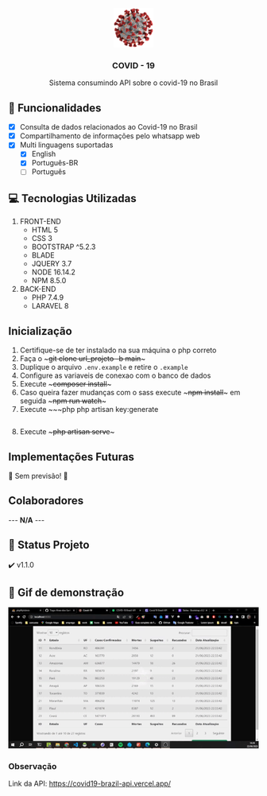 <!-- PROJECT LOGO -->
<br />
<div align="center">
  <a href="https://github.com/othneildrew/Best-README-Template">
    <img src="public/img/favicon/favicon_100px.png" alt="Logo" width="80" height="80">
  </a>

  <h3 align="center">COVID - 19</h3>

  <p align="center">
      Sistema consumindo API sobre o covid-19 no Brasil
    <!-- <br />
    <a href="https://github.com/othneildrew/Best-README-Template"><strong>Explore the docs »</strong></a>
    <br />
    <br />
    <a href="https://github.com/othneildrew/Best-README-Template">View Demo</a>
    ·
    <a href="https://github.com/othneildrew/Best-README-Template/issues">Report Bug</a>
    ·
    <a href="https://github.com/othneildrew/Best-README-Template/issues">Request Feature</a> -->
  </p>
</div>


<!--
Readme template -> https://github.com/othneildrew/Best-README-Template
## Guards - Table - Model

## Sessões


## Cokkies


## Z-index 

-->
## :hammer: Funcionalidades

- [x] Consulta de dados relacionados ao Covid-19 no Brasil
- [x] Compartilhamento de informações pelo whatsapp web
- [x] Multi linguagens suportadas
    - [x] English
    - [x] Português-BR
    - [ ] Português

## :computer: Tecnologias Utilizadas
1. FRONT-END
    * HTML 5
    * CSS 3
    * BOOTSTRAP ^5.2.3
    * BLADE
    * JQUERY 3.7
    * NODE 16.14.2
    * NPM 8.5.0
2. BACK-END
    * PHP 7.4.9
    * LARAVEL 8

<!-- ~~~Banco
* Ban
~~~ -->
## Inicialização
1. Certifique-se de ter instalado na sua máquina o php correto
2. Faça o ~~~git clone url_projeto -b main~~~
3. Duplique o arquivo `.env.example` e retire o `.example`
4. Configure as variaveis de conexao com o banco de dados
5. Execute ~~~composer install~~~
6. Caso queira fazer mudanças com o sass execute ~~~npm install~~~ em seguida ~~~npm run watch~~~
7. Execute ~~~php
   php artisan key:generate 
   ~~~
8. Execute ~~~php artisan serve~~~

## Implementações Futuras
 :construction:  Sem previsão!  :construction:

## Colaboradores
 --- **N/A** ---

## :eyes: Status Projeto
:heavy_check_mark:  v1.1.0


## :movie_camera: Gif de demonstração

<img src="public/img/covid19.gif" />

### Observação
 Link da API: https://covid19-brazil-api.vercel.app/
